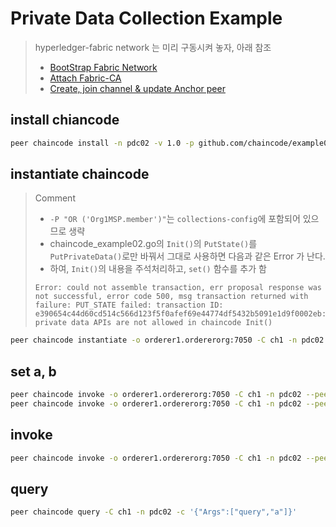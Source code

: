 # Private Data Collection Example

> hyperledger-fabric network 는 미리 구동시켜 놓자, 아래 참조
>
> * [BootStrap Fabric Network](https://github.com/rtfmplz/fabric-playground#bootstrap-fabric-network)
> * [Attach Fabric-CA](https://github.com/rtfmplz/fabric-playground#attach-fabric-ca)
> * [Create, join channel & update Anchor peer](https://github.com/rtfmplz/fabric-playground#create-join-channel--update-anchor-peer)


## install chiancode

```bash
peer chaincode install -n pdc02 -v 1.0 -p github.com/chaincode/example02-pdc/go/
```

## instantiate chaincode

> Comment
> 
> * `-P "OR ('Org1MSP.member')"`는 `collections-config`에 포함되어 있으므로 생략
> * chaincode_example02.go의 `Init()`의 `PutState()`를 `PutPrivateData()`로만 바꿔서 그대로 사용하면 다음과 같은 Error 가 난다.
> * 하여, `Init()`의 내용을 주석처리하고, `set()` 함수를 추가 함
>
> ```
> Error: could not assemble transaction, err proposal response was not successful, error code 500, msg transaction returned with failure: PUT_STATE failed: transaction ID: e390654c44d60cd514c566d123f5f0afef69e44774df5432b5091e1d9f0002eb: private data APIs are not allowed in chaincode Init()
> ```

```bash
peer chaincode instantiate -o orderer1.ordererorg:7050 -C ch1 -n pdc02 -v 1.0 -c '{"Args":["init"]}' --collections-config 'pdc/collection-config.json'
```

## set a, b

```bash
peer chaincode invoke -o orderer1.ordererorg:7050 -C ch1 -n pdc02 --peerAddresses peer1.org1:7051 --tlsRootCertFiles /opt/gopath/src/github.com/hyperledger/fabric/peer/crypto/peerOrganizations/org1/peers/peer1.org1/tls/ca.crt -c '{"Args":["set","a","100"]}'
peer chaincode invoke -o orderer1.ordererorg:7050 -C ch1 -n pdc02 --peerAddresses peer1.org1:7051 --tlsRootCertFiles /opt/gopath/src/github.com/hyperledger/fabric/peer/crypto/peerOrganizations/org1/peers/peer1.org1/tls/ca.crt -c '{"Args":["set","b","100"]}'
```

## invoke

```bash
peer chaincode invoke -o orderer1.ordererorg:7050 -C ch1 -n pdc02 --peerAddresses peer1.org1:7051 --tlsRootCertFiles /opt/gopath/src/github.com/hyperledger/fabric/peer/crypto/peerOrganizations/org1/peers/peer1.org1/tls/ca.crt -c '{"Args":["invoke","a","b","10"]}'
```

## query

```bash
peer chaincode query -C ch1 -n pdc02 -c '{"Args":["query","a"]}'
```
